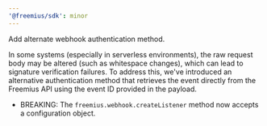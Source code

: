 ```yaml
---
'@freemius/sdk': minor
---
```


Add alternate webhook authentication method.

In some systems (especially in serverless environments), the raw request body may be altered (such as whitespace
changes), which can lead to signature verification failures. To address this, we've introduced an alternative
authentication method that retrieves the event directly from the Freemius API using the event ID provided in the
payload.

- BREAKING: The `freemius.webhook.createListener` method now accepts a configuration object.
